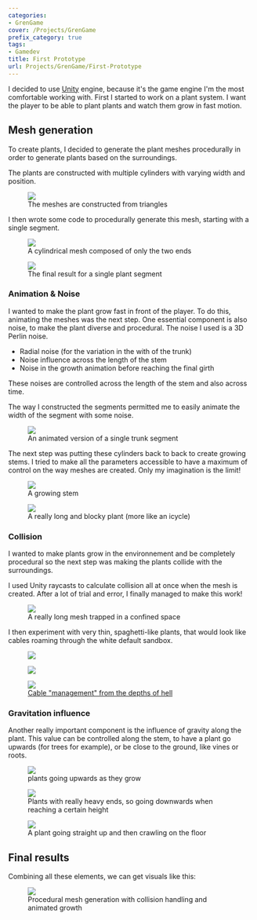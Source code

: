 ```yaml
---
categories:
- GrenGame
cover: /Projects/GrenGame
prefix_category: true
tags:
- Gamedev
title: First Prototype
url: Projects/GrenGame/First-Prototype
---
```


I decided to use [Unity](https://unity.com/) engine, because it's the game engine I'm the most comfortable working with.
First I started to work on a plant system. I want the player to be able to plant plants and watch them grow in fast motion.

## Mesh generation

To create plants, I decided to generate the plant meshes procedurally in order to generate plants based on the surroundings.

The plants are constructed with multiple cylinders with varying width and position.

<div class="figure">
  <figure>
    <img src="assets/prototype/SectionSegment.PNG" />
    <figcaption>The meshes are constructed from triangles</figcaption>
  </figure>
</div>

I then wrote some code to procedurally generate this mesh, starting with a single segment.

<div class="grid">
  <div class="cell cell--12 cell--lg-6 figure">
    <figure>
      <img src="assets/prototype/MeshCreation2.gif" />
      <figcaption>A cylindrical mesh composed of only the two ends</figcaption>
    </figure>
  </div>
  <div class="cell cell--12 cell--lg-6 figure">
    <figure>
      <img src="assets/prototype/MeshCreation3.gif" />
      <figcaption>The final result for a single plant segment</figcaption>
    </figure>
  </div>
</div>

### Animation & Noise

I wanted to make the plant grow fast in front of the player. To do this, animating the meshes was the next step. One essential component is also noise, to make the plant diverse and procedural. The noise I used is a 3D Perlin noise.

* Radial noise (for the variation in the with of the trunk)
* Noise influence across the length of the stem
* Noise in the growth animation before reaching the final girth

These noises are controlled across the length of the stem and also across time.

The way I constructed the segments permitted me to easily animate the width of the segment with some noise.

<div class="figure">
  <figure>
    <img src="assets/prototype/MeshCreation4.gif" />
    <figcaption>An animated version of a single trunk segment</figcaption>
  </figure>
</div>

The next step was putting these cylinders back to back to create growing stems. I tried to make all the parameters accessible to have a maximum of control on the way meshes are created. Only my imagination is the limit!

<div class="grid">
  <div class="cell cell--12 cell--lg-6 figure">
    <figure>
      <img src="assets/prototype/MeshCreation7.gif" />
      <figcaption>A growing stem</figcaption>
    </figure>
  </div>
  <div class="cell cell--12 cell--lg-6 figure">
    <figure>
      <img src="assets/prototype/long.png" />
      <figcaption>A really long and blocky plant (more like an icycle)</figcaption>
    </figure>
  </div>
</div>

### Collision

I wanted to make plants grow in the environnement and be completely procedural so the next step was making the plants collide with the surroundings.

I used Unity raycasts to calculate collision all at once when the mesh is created. After a lot of trial and error, I finally managed to make this work!

<div class="figure">
  <figure>
    <img src="assets/prototype/collision.PNG" />
    <figcaption>A really long mesh trapped in a confined space</figcaption>
  </figure>
</div>

I then experiment with very thin, spaghetti-like plants, that would look like cables roaming through the white default sandbox.

<div class="grid">
  <div class="cell cell--12 cell--lg-6 figure">
    <figure>
      <img src="assets/prototype/cables1.png" />
    </figure>
  </div>
  <div class="cell cell--12 cell--lg-6 figure">
    <figure>
      <img src="assets/prototype/cables2.png" />
    </figure>
  </div>
</div>

<div class="figure">
  <figure >
    <img src="assets/prototype/cables3.png" />
    <a href="https://www.reddit.com/r/pcmasterrace/comments/5r1cr4/cable_management_from_the_depths_of_hell/"> <figcaption >Cable "management" from the depths of hell</figcaption></a>
  </figure>
</div>

### Gravitation influence

Another really important component is the influence of gravity along the plant. This value can be controlled along the stem, to have a plant go upwards (for trees for example), or be close to the ground, like vines or roots.

<div class="grid">
  <div class="cell cell--12 cell--lg-6 figure">
    <figure>
      <img src="assets/prototype/Gravity_Up.PNG" />
      <figcaption>plants going upwards as they grow</figcaption>
    </figure>
  </div>
  <div class="cell cell--12 cell--lg-6 figure">
    <figure>
      <img src="assets/prototype/Gravity_Down.PNG" />
      <figcaption>Plants with really heavy ends, so going downwards when reaching a certain height</figcaption>
    </figure>
  </div>
</div>

<div class="figure">
  <figure >
    <img src="assets/prototype/WIP7.PNG" />
    <figcaption>A plant going straight up and then crawling on the floor</figcaption>
  </figure>
</div>

## Final results

Combining all these elements, we can get visuals like this:

<div class="figure">
  <figure>
    <img src="assets/prototype/Combination.gif" />
    <figcaption>Procedural mesh generation with collision handling and animated growth</figcaption>
  </figure>
</div>